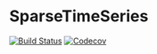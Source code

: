 # SparseTimeSeries

[![Build Status](https://api.travis-ci.com/jonalm/SparseTimeSeries.jl.svg?branch=master)](https://travis-ci.com/jonalm/SparseTimeSeries.jl)
[![Codecov](https://codecov.io/gh/jonalm/SparseTimeSeries.jl/branch/master/graph/badge.svg)](https://codecov.io/gh/jonalm/SparseTimeSeries.jl)
